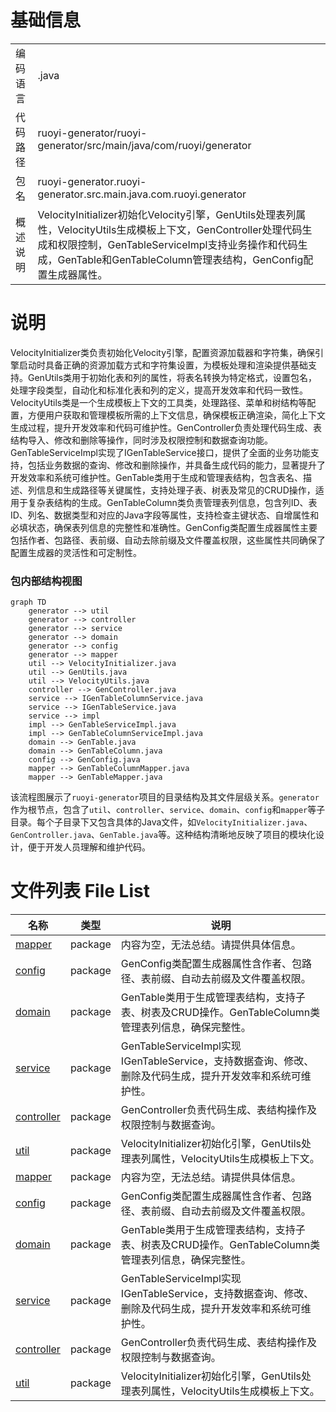 # 基础信息

|      |      |
|------|------|
| 编码语言 | .java |
| 代码路径 | ruoyi-generator/ruoyi-generator/src/main/java/com/ruoyi/generator |
| 包名 | ruoyi-generator.ruoyi-generator.src.main.java.com.ruoyi.generator |
| 概述说明 | VelocityInitializer初始化Velocity引擎，GenUtils处理表列属性，VelocityUtils生成模板上下文，GenController处理代码生成和权限控制，GenTableServiceImpl支持业务操作和代码生成，GenTable和GenTableColumn管理表结构，GenConfig配置生成器属性。 |

# 说明

VelocityInitializer类负责初始化Velocity引擎，配置资源加载器和字符集，确保引擎启动时具备正确的资源加载方式和字符集设置，为模板处理和渲染提供基础支持。GenUtils类用于初始化表和列的属性，将表名转换为特定格式，设置包名，处理字段类型，自动化和标准化表和列的定义，提高开发效率和代码一致性。VelocityUtils类是一个生成模板上下文的工具类，处理路径、菜单和树结构等配置，方便用户获取和管理模板所需的上下文信息，确保模板正确渲染，简化上下文生成过程，提升开发效率和代码可维护性。GenController负责处理代码生成、表结构导入、修改和删除等操作，同时涉及权限控制和数据查询功能。GenTableServiceImpl实现了IGenTableService接口，提供了全面的业务功能支持，包括业务数据的查询、修改和删除操作，并具备生成代码的能力，显著提升了开发效率和系统可维护性。GenTable类用于生成和管理表结构，包含表名、描述、列信息和生成路径等关键属性，支持处理子表、树表及常见的CRUD操作，适用于复杂表结构的生成。GenTableColumn类负责管理表列信息，包含列ID、表ID、列名、数据类型和对应的Java字段等属性，支持检查主键状态、自增属性和必填状态，确保表列信息的完整性和准确性。GenConfig类配置生成器属性主要包括作者、包路径、表前缀、自动去除前缀及文件覆盖权限，这些属性共同确保了配置生成器的灵活性和可定制性。


### 包内部结构视图

```mermaid
graph TD
    generator --> util
    generator --> controller
    generator --> service
    generator --> domain
    generator --> config
    generator --> mapper
    util --> VelocityInitializer.java
    util --> GenUtils.java
    util --> VelocityUtils.java
    controller --> GenController.java
    service --> IGenTableColumnService.java
    service --> IGenTableService.java
    service --> impl
    impl --> GenTableServiceImpl.java
    impl --> GenTableColumnServiceImpl.java
    domain --> GenTable.java
    domain --> GenTableColumn.java
    config --> GenConfig.java
    mapper --> GenTableColumnMapper.java
    mapper --> GenTableMapper.java
```

该流程图展示了`ruoyi-generator`项目的目录结构及其文件层级关系。`generator`作为根节点，包含了`util`、`controller`、`service`、`domain`、`config`和`mapper`等子目录。每个子目录下又包含具体的Java文件，如`VelocityInitializer.java`、`GenController.java`、`GenTable.java`等。这种结构清晰地反映了项目的模块化设计，便于开发人员理解和维护代码。

# 文件列表 File List

| 名称   | 类型  | 说明 |
|-------|------|-------------|
| [mapper](mapper/_module.md) | package | 内容为空，无法总结。请提供具体信息。 |
| [config](config/_module.md) | package | GenConfig类配置生成器属性含作者、包路径、表前缀、自动去前缀及文件覆盖权限。 |
| [domain](domain/_module.md) | package | GenTable类用于生成管理表结构，支持子表、树表及CRUD操作。GenTableColumn类管理表列信息，确保完整性。 |
| [service](service/_module.md) | package | GenTableServiceImpl实现IGenTableService，支持数据查询、修改、删除及代码生成，提升开发效率和系统可维护性。 |
| [controller](controller/_module.md) | package | GenController负责代码生成、表结构操作及权限控制与数据查询。 |
| [util](util/_module.md) | package | VelocityInitializer初始化引擎，GenUtils处理表列属性，VelocityUtils生成模板上下文。 |
| [mapper](mapper/_module.md) | package | 内容为空，无法总结。请提供具体信息。 |
| [config](config/_module.md) | package | GenConfig类配置生成器属性含作者、包路径、表前缀、自动去前缀及文件覆盖权限。 |
| [domain](domain/_module.md) | package | GenTable类用于生成管理表结构，支持子表、树表及CRUD操作。GenTableColumn类管理表列信息，确保完整性。 |
| [service](service/_module.md) | package | GenTableServiceImpl实现IGenTableService，支持数据查询、修改、删除及代码生成，提升开发效率和系统可维护性。 |
| [controller](controller/_module.md) | package | GenController负责代码生成、表结构操作及权限控制与数据查询。 |
| [util](util/_module.md) | package | VelocityInitializer初始化引擎，GenUtils处理表列属性，VelocityUtils生成模板上下文。 |



